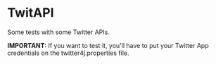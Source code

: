 # TwitAPI

Some tests with some Twitter APIs.

**IMPORTANT:** If you want to test it, you'll have to put your Twitter App credentials on the twitter4j.properties file.
